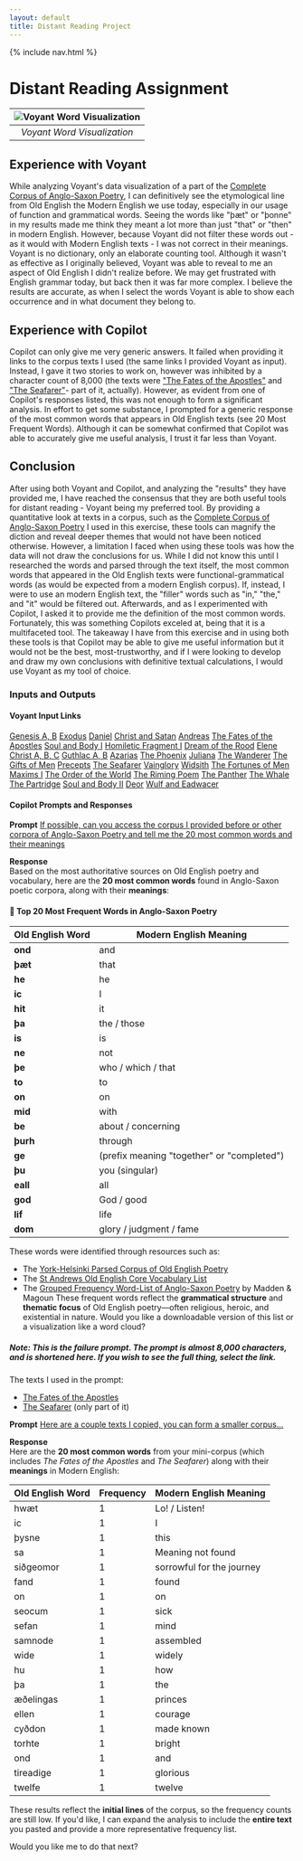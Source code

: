 ```yaml
---
layout: default
title: Distant Reading Project
---
```


{% include nav.html %}


# Distant Reading Assignment 

| ![Voyant Word Visualization](/DIG3171-Website/Images/voyant.png) |
| :--------------------------------------------------------------: |
|                   *Voyant Word Visualization*                    |

## Experience with Voyant 
While analyzing Voyant's data visualization of a part of the [Complete Corpus of Anglo-Saxon Poetry](https://www.sacred-texts.com/neu/ascp/index.htm), I can definitively see the etymological line from Old English the Modern English we use today, especially in our usage of function and grammatical words. Seeing the words like "þæt" or "þonne" in my results made me think they meant a lot more than just "that" or "then" in modern English. However, because Voyant did not filter these words out - as it would with Modern English texts - I was not correct in their meanings. Voyant is no dictionary, only an elaborate counting tool. Although it wasn't as effective as I originally believed, Voyant was able to reveal to me an aspect of Old English I didn't realize before. We may get frustrated with English grammar today, but back then it was far more complex. I believe the results are accurate, as when I select the words Voyant is able to show each occurrence and in what document they belong to.

## Experience with Copilot 
Copilot can only give me very generic answers. It failed when providing it links to the corpus texts I used (the same links I provided Voyant as input). Instead, I gave it two stories to work on, however was inhibited by a character count of 8,000 (the texts were ["The Fates of the Apostles"](https://www.sacred-texts.com/neu/ascp/a02_02.htm) and ["The Seafarer"](https://www.sacred-texts.com/neu/ascp/a03_09.htm)- part of it, actually). However, as evident from one of Copilot's responses listed, this was not enough to form a significant analysis. In effort to get some substance, I prompted for a generic response of the most common words that appears in Old English texts (see 20 Most Frequent Words). Although it can be somewhat confirmed that Copilot was able to accurately give me useful analysis, I trust it far less than Voyant.

## Conclusion
After using both Voyant and Copilot, and analyzing the "results" they have provided me, I have reached the consensus that they are both useful tools for distant reading - Voyant being my preferred tool. By providing a quantitative look at texts in a corpus, such as the  [Complete Corpus of Anglo-Saxon Poetry](https://www.sacred-texts.com/neu/ascp/index.htm) I used in this exercise, these tools can magnify the diction and reveal deeper themes that would not have been noticed otherwise. However, a limitation I faced when using these tools was how the data will not draw the conclusions for us. While I did not know this until I researched the words and parsed through the text itself, the most common words that appeared in the Old English texts were functional-grammatical words (as would be expected from a modern English corpus). If, instead, I were to use an modern English text, the "filler" words such as "in," "the," and "it" would be filtered out. Afterwards, and as I experimented with Copilot, I asked it to provide me the definition of the most common words. Fortunately, this was something Copilots exceled at, being that it is a multifaceted tool. The takeaway I have from this exercise and in using both these tools is that Copilot may be able to give me useful information but it would not be the best, most-trustworthy, and if I were looking to develop and draw my own conclusions with definitive textual calculations, I would use Voyant as my tool of choice. 

### Inputs and Outputs

#### Voyant Input Links
[Genesis A, B](https://www.sacred-texts.com/neu/ascp/a01_01.htm)
[Exodus](https://www.sacred-texts.com/neu/ascp/a01_02.htm)
[Daniel](https://www.sacred-texts.com/neu/ascp/a01_03.htm)
[Christ and Satan](https://www.sacred-texts.com/neu/ascp/a01_04.htm)
[Andreas](https://www.sacred-texts.com/neu/ascp/a02_01.htm)
[The Fates of the Apostles](https://www.sacred-texts.com/neu/ascp/a02_02.htm)
[Soul and Body I](https://www.sacred-texts.com/neu/ascp/a02_03.htm)
[Homiletic Fragment I](https://www.sacred-texts.com/neu/ascp/a02_04.htm)
[Dream of the Rood](https://www.sacred-texts.com/neu/ascp/a02_05.htm)
[Elene](https://www.sacred-texts.com/neu/ascp/a02_06.htm)
[Christ A, B, C](https://www.sacred-texts.com/neu/ascp/a03_01.htm)
[Guthlac A, B](https://www.sacred-texts.com/neu/ascp/a03_02.htm)
[Azarias](https://www.sacred-texts.com/neu/ascp/a03_03.htm)
[The Phoenix](https://www.sacred-texts.com/neu/ascp/a03_04.htm)
[Juliana](https://www.sacred-texts.com/neu/ascp/a03_05.htm)
[The Wanderer](https://www.sacred-texts.com/neu/ascp/a03_06.htm)
[The Gifts of Men](https://www.sacred-texts.com/neu/ascp/a03_07.htm)
[Precepts](https://www.sacred-texts.com/neu/ascp/a03_08.htm)
[The Seafarer](https://www.sacred-texts.com/neu/ascp/a03_09.htm)
[Vainglory](https://www.sacred-texts.com/neu/ascp/a03_10.htm)
[Widsith](https://www.sacred-texts.com/neu/ascp/a03_11.htm)
[The Fortunes of Men](https://www.sacred-texts.com/neu/ascp/a03_12.htm)
[Maxims I](https://www.sacred-texts.com/neu/ascp/a03_13.htm)
[The Order of the World](https://www.sacred-texts.com/neu/ascp/a03_14.htm)
[The Riming Poem](https://www.sacred-texts.com/neu/ascp/a03_15.htm)
[The Panther](https://www.sacred-texts.com/neu/ascp/a03_16.htm)
[The Whale](https://www.sacred-texts.com/neu/ascp/a03_17.htm)
[The Partridge](https://www.sacred-texts.com/neu/ascp/a03_18.htm)
[Soul and Body II](https://www.sacred-texts.com/neu/ascp/a03_19.htm)
[Deor](https://www.sacred-texts.com/neu/ascp/a03_20.htm)
[Wulf and Eadwacer](https://www.sacred-texts.com/neu/ascp/a03_21.htm)

#### Copilot Prompts and Responses
 **Prompt** 
[If possible, can you access the corpus I provided before or other corpora of Anglo-Saxon Poetry and tell me the 20 most common words and their meanings](https://m365.cloud.microsoft/chat/entity1-d870f6cd-4aa5-4d42-9626-ab690c041429/eyJpZCI6IlZYTmxjbFl4ZkdoMGRIQnpPaTh2YzNWaWMzUnlZWFJsTFdsdWRDNXZabVpwWTJVdVkyOXRMM3hQU1VRNlkySXdNVFZtTW1ZdE9URmhNUzAwTWpoaUxXSm1OMkV0TVRJM05tVXhZVEl6Wm1Oa2ZEZzBObVppTkRjeExUa3dZelF0TkdSbU5TMDRaRGxqTFdSa1pqUmpabUU0Tm1Sa1pYd3lNREkxTFRBNUxUQTJWREF5T2pNeE9qQTNMalUxTXpFeU5EaGEiLCJzY2VuYXJpbyI6InNoYXJlTGlua1ZpYVJpY2hDb3B5IiwicHJvcGVydGllcyI6eyJwcm9tcHRTb3VyY2UiOiJ1c2VyIiwiY2xpY2tUaW1lc3RhbXAiOiIyMDI1LTA5LTA2VDAyOjMxOjA5LjY0OVoifSwiY2hhdFR5cGUiOiJ3ZWIiLCJ2ZXJzaW9uIjoxLjF9)  

**Response**  
Based on the most authoritative sources on Old English poetry and vocabulary, here are the **20 most common words** found in Anglo-Saxon poetic corpora, along with their **meanings**:

#### 📜 Top 20 Most Frequent Words in Anglo-Saxon Poetry

| **Old English Word** | **Modern English Meaning**                 |
| -------------------- | ------------------------------------------ |
| **ond**              | and                                        |
| **þæt**              | that                                       |
| **he**               | he                                         |
| **ic**               | I                                          |
| **hit**              | it                                         |
| **þa**               | the / those                                |
| **is**               | is                                         |
| **ne**               | not                                        |
| **þe**               | who / which / that                         |
| **to**               | to                                         |
| **on**               | on                                         |
| **mid**              | with                                       |
| **be**               | about / concerning                         |
| **þurh**             | through                                    |
| **ge**               | (prefix meaning "together" or "completed") |
| **þu**               | you (singular)                             |
| **eall**             | all                                        |
| **god**              | God / good                                 |
| **lif**              | life                                       |
| **dom**              | glory / judgment / fame                    |

These words were identified through resources such as:
- The [York-Helsinki Parsed Corpus of Old English Poetry](https://archive.sacred-texts.com/cat/sk_f.htm)
- The [St Andrews Old English Core Vocabulary List](https://archive.sacred-texts.com/)
- The [Grouped Frequency Word-List of Anglo-Saxon Poetry](https://archive.sacred-texts.com/cat/tk_s.htm) by Madden & Magoun
These frequent words reflect the **grammatical structure** and **thematic focus** of Old English poetry—often religious, heroic, and existential in nature.
Would you like a downloadable version of this list or a visualization like a word cloud?



##### Note: This is the failure prompt. The prompt is almost 8,000 characters, and is shortened here. If you wish to see the full thing, select the link.
The texts I used in the prompt:
- [The Fates of the Apostles](https://www.sacred-texts.com/neu/ascp/a02_02.htm)
- [The Seafarer](https://www.sacred-texts.com/neu/ascp/a03_09.htm) (only part of it)

**Prompt**
[Here are a couple texts I copied, you can form a smaller corpus...](https://m365.cloud.microsoft/chat/entity1-d870f6cd-4aa5-4d42-9626-ab690c041429/eyJpZCI6IlZYTmxjbFl4ZkdoMGRIQnpPaTh2YzNWaWMzUnlZWFJsTFdsdWRDNXZabVpwWTJVdVkyOXRMM3hQU1VRNlkySXdNVFZtTW1ZdE9URmhNUzAwTWpoaUxXSm1OMkV0TVRJM05tVXhZVEl6Wm1Oa2ZEYzJaRGMxTnpBd0xUVXlOalV0TkRrMVpDMWhOR1psTFdFNU1EbGhOR0k1Tm1GaU9Id3lNREkxTFRBNUxUQTJWREF5T2pNeE9qTXpMakV6TnpFNU56WmEiLCJzY2VuYXJpbyI6InNoYXJlTGlua1ZpYVJpY2hDb3B5IiwicHJvcGVydGllcyI6eyJwcm9tcHRTb3VyY2UiOiJ1c2VyIiwiY2xpY2tUaW1lc3RhbXAiOiIyMDI1LTA5LTA2VDAyOjMxOjM1LjI0OFoifSwiY2hhdFR5cGUiOiJ3ZWIiLCJ2ZXJzaW9uIjoxLjF9)  

**Response**  
Here are the **20 most common words** from your mini-corpus (which includes _The Fates of the Apostles_ and _The Seafarer_) along with their **meanings** in Modern English:

| **Old English Word** | **Frequency** | **Modern English Meaning** |
| -------------------- | ------------- | -------------------------- |
| hwæt                 | 1             | Lo! / Listen!              |
| ic                   | 1             | I                          |
| þysne                | 1             | this                       |
| sa                   | 1             | Meaning not found          |
| siðgeomor            | 1             | sorrowful for the journey  |
| fand                 | 1             | found                      |
| on                   | 1             | on                         |
| seocum               | 1             | sick                       |
| sefan                | 1             | mind                       |
| samnode              | 1             | assembled                  |
| wide                 | 1             | widely                     |
| hu                   | 1             | how                        |
| þa                   | 1             | the                        |
| æðelingas            | 1             | princes                    |
| ellen                | 1             | courage                    |
| cyðdon               | 1             | made known                 |
| torhte               | 1             | bright                     |
| ond                  | 1             | and                        |
| tireadige            | 1             | glorious                   |
| twelfe               | 1             | twelve                     |

These results reflect the **initial lines** of the corpus, so the frequency counts are still low. If you'd like, I can expand the analysis to include the **entire text** you pasted and provide a more representative frequency list.

Would you like me to do that next?
